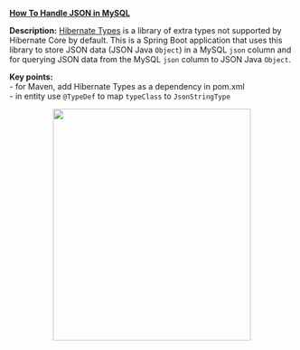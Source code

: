 **[How To Handle JSON in MySQL](https://github.com/AnghelLeonard/Hibernate-SpringBoot/tree/master/HibernateSpringBootJsonToMySQL)**

**Description:** [Hibernate Types](https://github.com/vladmihalcea/hibernate-types) is a library of extra types not supported by Hibernate Core by default. This is a Spring Boot application that uses this library to store JSON data (JSON Java `Object`) in a MySQL `json` column and for querying JSON data from the MySQL `json` column to JSON Java `Object`.

**Key points:**\
     - for Maven, add Hibernate Types as a dependency in pom.xml\
     - in entity use `@TypeDef` to map `typeClass` to `JsonStringType`

<a href="https://leanpub.com/java-persistence-performance-illustrated-guide"><p align="center"><img src="https://github.com/AnghelLeonard/Hibernate-SpringBoot/blob/master/Java%20Persistence%20Performance%20Illustrated%20Guide.jpg" height="410" width="350"/></p></a>
